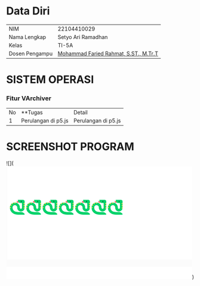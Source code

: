 # Data Diri

|  |  |
|--|--|
| NIM | 22104410029 |
| Nama Lengkap | Setyo Ari Ramadhan |
| Kelas | TI-5A |
| Dosen Pengampu | [Mohammad Faried Rahmat, S.ST., M.Tr.T](https://github.com/fariedrahmat) |

# SISTEM OPERASI
### Fitur VArchiver
|  |  |  |
|--|--|--|
|No| **Tugas | Detail |
| 1 | Perulangan di p5.js | Perulangan di p5.js |

# SCREENSHOT PROGRAM
![](![Alt text](https://github.com/SetyoAriRamadhan/TugasLooping/blob/main/Hasil%20Run.png))
